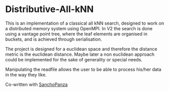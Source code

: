 # Distributive-All-kNN
This is an implementation of a classical all kNN search, designed to work on a distributed memory system using OpenMPI.
In V2 the search is done using a vantage point tree, where the leaf elements are organised in buckets, and is achieved through serialisation.

The project is designed for a euclidean space and therefore the distance metric is the euclidean distance. Maybe later a non euclidean approach could be implemented for the sake of generality or special needs.

Manipulating the readfile allows the user to be able to process his/her data in the way they like.

Co-written with [SanchoPanza](https://github.com/condesancho)
